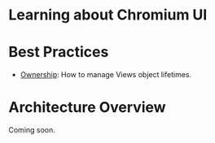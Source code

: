 # Learning about Chromium UI

# Best Practices

* [Ownership](bestpractices/ownership.md): How to manage Views object lifetimes.

# Architecture Overview
Coming soon.

